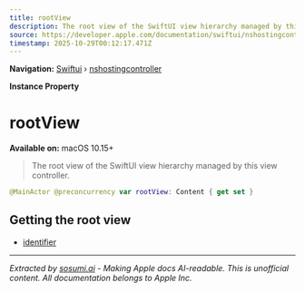 ```yaml
---
title: rootView
description: The root view of the SwiftUI view hierarchy managed by this view controller.
source: https://developer.apple.com/documentation/swiftui/nshostingcontroller/rootview
timestamp: 2025-10-29T00:12:17.471Z
---
```


**Navigation:** [Swiftui](/documentation/swiftui) › [nshostingcontroller](/documentation/swiftui/nshostingcontroller)

**Instance Property**

# rootView

**Available on:** macOS 10.15+

> The root view of the SwiftUI view hierarchy managed by this view controller.

```swift
@MainActor @preconcurrency var rootView: Content { get set }
```

## Getting the root view

- [identifier](/documentation/swiftui/nshostingcontroller/identifier)

---

*Extracted by [sosumi.ai](https://sosumi.ai) - Making Apple docs AI-readable.*
*This is unofficial content. All documentation belongs to Apple Inc.*
